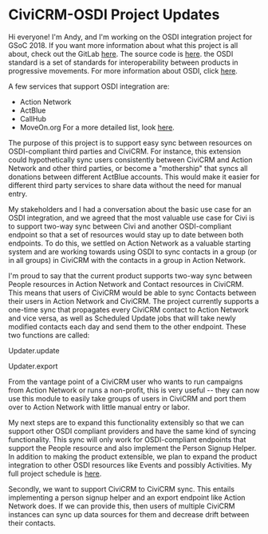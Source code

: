 # CiviCRM-OSDI Project Updates

Hi everyone! I'm Andy, and I'm working on the OSDI integration project for GSoC 2018. If you want more information about what this project is all about, check out the GitLab [here](https://lab.civicrm.org/everykittysdaydream/CiviCRM-OSDI). The source code is [here](https://github.com/4ndygu/civicrm_osdi/tree/pipeline). the OSDI standard is a set of standards for interoperability between products in progressive movements. For more information about OSDI, click [here](http://opensupporter.github.io/osdi-docs/).

A few services that support OSDI integration are:
- Action Network
- ActBlue
- CallHub
- MoveOn.org
For a more detailed list, look [here](http://opensupporter.org/).

The purpose of this project is to support easy sync between resources on OSDI-compliant third parties and CiviCRM. For instance, this extension could hypothetically sync users consistently between CiviCRM and Action Network and other third parties, or become a "mothership" that syncs all donations between different ActBlue accounts. This would make it easier for different third party services to share data without the need for manual entry.

My stakeholders and I had a conversation about the basic use case for an OSDI integration, and we agreed that the most valuable use case for Civi is to support two-way sync between Civi and another OSDI-compliant endpoint so that a set of resources would stay up to date between both endpoints. To do this, we settled on Action Network as a valuable starting system and are working towards using OSDI to sync contacts in a group (or in all groups) in CiviCRM with the contacts in a group in Action Network.

I'm proud to say that the current product supports two-way sync between People resources in Action Network and Contact resources in CiviCRM. This means that users of CiviCRM would be able to sync Contacts between their users in Action Network and CiviCRM. The project currently supports a one-time sync that propagates every CiviCRM contact to Action Network and vice versa, as well as Scheduled Update jobs that will take newly modified contacts each day and send them to the other endpoint. These two functions are called:

Updater.update

Updater.export

 From the vantage point of a CiviCRM user who wants to run campaigns from Action Network or runs a non-profit, this is very useful -- they can now use this module to easily take groups of users in CiviCRM and port them over to Action Network with little manual entry or labor.

My next steps are to expand this functionality extensibly so that we can support other OSDI compliant providers and have the same kind of syncing functionality. This sync will only work for OSDI-compliant endpoints that support the People resource and also implement the Person Signup Helper. In addition to making the product extensible, we plan to expand the product integration to other OSDI resources like Events and possibly Activities. My full project schedule is [here](https://docs.google.com/document/d/1EKpw9utQs0l8kPT_cCEmm_RE82CSHBaCg53vIOdbFuw). 

Secondly, we want to support CiviCRM to CiviCRM sync. This entails implementing a person signup helper and an export endpoint like Action Network does. If we can provide this, then users of multiple CiviCRM instances can sync up data sources for them and decrease drift between their contacts.
